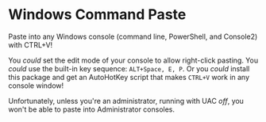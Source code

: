 # Windows Command Paste
Paste into any Windows console (command line, PowerShell, and Console2) with CTRL+V!

You *could* set the edit mode of your console to allow right-click pasting. You *could* use the built-in key sequence: `ALT+Space, E, P`. Or you *could* install this package and get an AutoHotKey script that makes `CTRL+V` work in any console window!

Unfortunately, unless you're an administrator, running with UAC *off*, you won't be able to paste into Administrator consoles.
